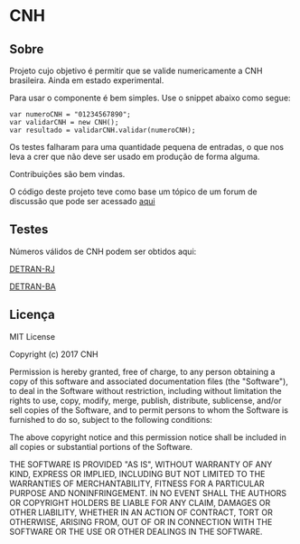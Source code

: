 # CNH
## Sobre
Projeto cujo objetivo é permitir que se valide numericamente a CNH brasileira. Ainda em estado experimental.

Para usar o componente é bem simples. Use o snippet abaixo como segue:

    var numeroCNH = "01234567890";
    var validarCNH = new CNH();
    var resultado = validarCNH.validar(numeroCNH);
    
Os testes falharam para uma quantidade pequena de entradas, o que nos leva a crer que não deve ser usado em produção de forma alguma.

Contribuições são bem vindas.

O código deste projeto teve como base um tópico de um forum de discussão que pode ser acessado [aqui](http://www.devmedia.com.br/forum/validacao-do-numero-de-registro-de-cnh/354889)

## Testes

Números válidos de CNH podem ser obtidos aqui:

[DETRAN-RJ](http://www.detran.rj.gov.br/_monta_aplicacoes.asp?doc=9073&cod=14&tipo=exibe_noticias&pag_noticias=true)

[DETRAN-BA](http://www2.detran.ba.gov.br/EditalNotificacao_N%C2%BA001-2015.pdf)

## Licença

MIT License

Copyright (c) 2017 CNH

Permission is hereby granted, free of charge, to any person obtaining a copy
of this software and associated documentation files (the "Software"), to deal
in the Software without restriction, including without limitation the rights
to use, copy, modify, merge, publish, distribute, sublicense, and/or sell
copies of the Software, and to permit persons to whom the Software is
furnished to do so, subject to the following conditions:

The above copyright notice and this permission notice shall be included in all
copies or substantial portions of the Software.

THE SOFTWARE IS PROVIDED "AS IS", WITHOUT WARRANTY OF ANY KIND, EXPRESS OR
IMPLIED, INCLUDING BUT NOT LIMITED TO THE WARRANTIES OF MERCHANTABILITY,
FITNESS FOR A PARTICULAR PURPOSE AND NONINFRINGEMENT. IN NO EVENT SHALL THE
AUTHORS OR COPYRIGHT HOLDERS BE LIABLE FOR ANY CLAIM, DAMAGES OR OTHER
LIABILITY, WHETHER IN AN ACTION OF CONTRACT, TORT OR OTHERWISE, ARISING FROM,
OUT OF OR IN CONNECTION WITH THE SOFTWARE OR THE USE OR OTHER DEALINGS IN THE
SOFTWARE.
